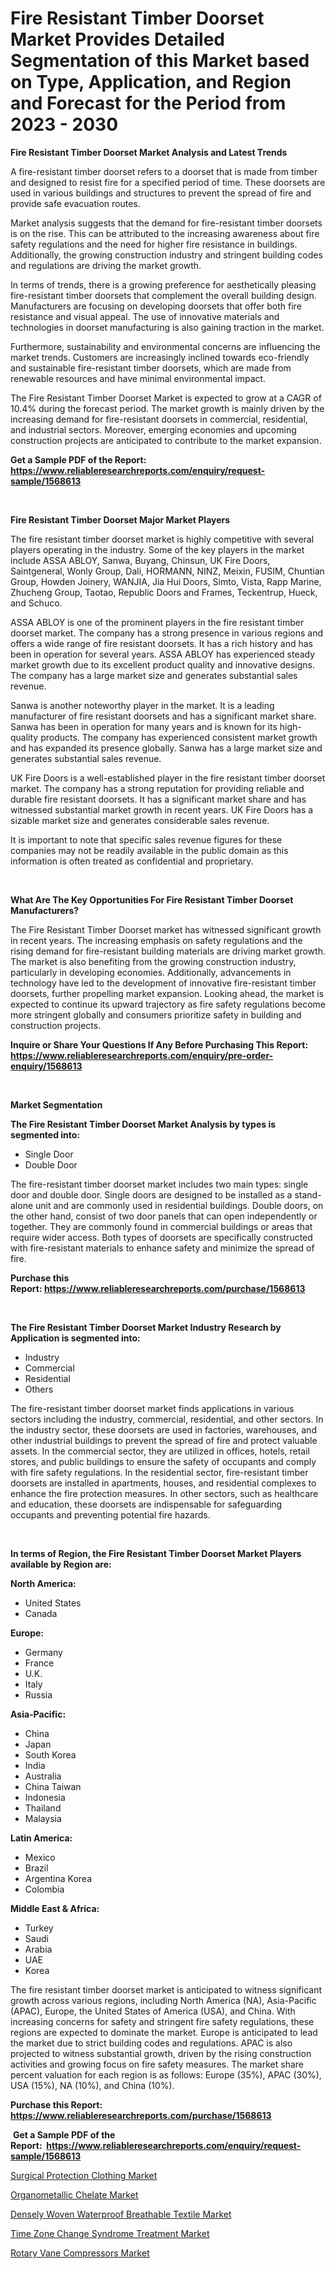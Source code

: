 <p><h1>Fire Resistant Timber Doorset Market Provides Detailed Segmentation of this Market based on Type, Application, and Region and Forecast for the Period from 2023 - 2030</h1></p><p><strong>Fire Resistant Timber Doorset Market Analysis and Latest Trends</strong></p>
<p><p>A fire-resistant timber doorset refers to a doorset that is made from timber and designed to resist fire for a specified period of time. These doorsets are used in various buildings and structures to prevent the spread of fire and provide safe evacuation routes.</p><p>Market analysis suggests that the demand for fire-resistant timber doorsets is on the rise. This can be attributed to the increasing awareness about fire safety regulations and the need for higher fire resistance in buildings. Additionally, the growing construction industry and stringent building codes and regulations are driving the market growth.</p><p>In terms of trends, there is a growing preference for aesthetically pleasing fire-resistant timber doorsets that complement the overall building design. Manufacturers are focusing on developing doorsets that offer both fire resistance and visual appeal. The use of innovative materials and technologies in doorset manufacturing is also gaining traction in the market.</p><p>Furthermore, sustainability and environmental concerns are influencing the market trends. Customers are increasingly inclined towards eco-friendly and sustainable fire-resistant timber doorsets, which are made from renewable resources and have minimal environmental impact.</p><p>The Fire Resistant Timber Doorset Market is expected to grow at a CAGR of 10.4% during the forecast period. The market growth is mainly driven by the increasing demand for fire-resistant doorsets in commercial, residential, and industrial sectors. Moreover, emerging economies and upcoming construction projects are anticipated to contribute to the market expansion.</p></p>
<p><strong>Get a Sample PDF of the Report:&nbsp; <a href="https://www.reliableresearchreports.com/enquiry/request-sample/1568613">https://www.reliableresearchreports.com/enquiry/request-sample/1568613</a></strong></p>
<p>&nbsp;</p>
<p><strong>Fire Resistant Timber Doorset Major Market Players</strong></p>
<p><p>The fire resistant timber doorset market is highly competitive with several players operating in the industry. Some of the key players in the market include ASSA ABLOY, Sanwa, Buyang, Chinsun, UK Fire Doors, Saintgeneral, Wonly Group, Dali, HORMANN, NINZ, Meixin, FUSIM, Chuntian Group, Howden Joinery, WANJIA, Jia Hui Doors, Simto, Vista, Rapp Marine, Zhucheng Group, Taotao, Republic Doors and Frames, Teckentrup, Hueck, and Schuco.</p><p>ASSA ABLOY is one of the prominent players in the fire resistant timber doorset market. The company has a strong presence in various regions and offers a wide range of fire resistant doorsets. It has a rich history and has been in operation for several years. ASSA ABLOY has experienced steady market growth due to its excellent product quality and innovative designs. The company has a large market size and generates substantial sales revenue.</p><p>Sanwa is another noteworthy player in the market. It is a leading manufacturer of fire resistant doorsets and has a significant market share. Sanwa has been in operation for many years and is known for its high-quality products. The company has experienced consistent market growth and has expanded its presence globally. Sanwa has a large market size and generates substantial sales revenue.</p><p>UK Fire Doors is a well-established player in the fire resistant timber doorset market. The company has a strong reputation for providing reliable and durable fire resistant doorsets. It has a significant market share and has witnessed substantial market growth in recent years. UK Fire Doors has a sizable market size and generates considerable sales revenue.</p><p>It is important to note that specific sales revenue figures for these companies may not be readily available in the public domain as this information is often treated as confidential and proprietary.</p></p>
<p>&nbsp;</p>
<p><strong>What Are The Key Opportunities For Fire Resistant Timber Doorset Manufacturers?</strong></p>
<p><p>The Fire Resistant Timber Doorset market has witnessed significant growth in recent years. The increasing emphasis on safety regulations and the rising demand for fire-resistant building materials are driving market growth. The market is also benefiting from the growing construction industry, particularly in developing economies. Additionally, advancements in technology have led to the development of innovative fire-resistant timber doorsets, further propelling market expansion. Looking ahead, the market is expected to continue its upward trajectory as fire safety regulations become more stringent globally and consumers prioritize safety in building and construction projects.</p></p>
<p><strong>Inquire or Share Your Questions If Any Before Purchasing This Report: <a href="https://www.reliableresearchreports.com/enquiry/pre-order-enquiry/1568613">https://www.reliableresearchreports.com/enquiry/pre-order-enquiry/1568613</a></strong></p>
<p>&nbsp;</p>
<p><strong>Market Segmentation</strong></p>
<p><strong>The Fire Resistant Timber Doorset Market Analysis by types is segmented into:</strong></p>
<p><ul><li>Single Door</li><li>Double Door</li></ul></p>
<p><p>The fire-resistant timber doorset market includes two main types: single door and double door. Single doors are designed to be installed as a stand-alone unit and are commonly used in residential buildings. Double doors, on the other hand, consist of two door panels that can open independently or together. They are commonly found in commercial buildings or areas that require wider access. Both types of doorsets are specifically constructed with fire-resistant materials to enhance safety and minimize the spread of fire.</p></p>
<p><strong>Purchase this Report:&nbsp;<a href="https://www.reliableresearchreports.com/purchase/1568613">https://www.reliableresearchreports.com/purchase/1568613</a></strong></p>
<p>&nbsp;</p>
<p><strong>The Fire Resistant Timber Doorset Market Industry Research by Application is segmented into:</strong></p>
<p><ul><li>Industry</li><li>Commercial</li><li>Residential</li><li>Others</li></ul></p>
<p><p>The fire-resistant timber doorset market finds applications in various sectors including the industry, commercial, residential, and other sectors. In the industry sector, these doorsets are used in factories, warehouses, and other industrial buildings to prevent the spread of fire and protect valuable assets. In the commercial sector, they are utilized in offices, hotels, retail stores, and public buildings to ensure the safety of occupants and comply with fire safety regulations. In the residential sector, fire-resistant timber doorsets are installed in apartments, houses, and residential complexes to enhance the fire protection measures. In other sectors, such as healthcare and education, these doorsets are indispensable for safeguarding occupants and preventing potential fire hazards.</p></p>
<p>&nbsp;</p>
<p><strong>In terms of Region, the Fire Resistant Timber Doorset Market Players available by Region are:</strong></p>
<p>
    <p> <strong> North America: </strong>
        <ul>
            <li>United States</li>
            <li>Canada</li>
        </ul>
        </p> 
    <p> <strong> Europe: </strong>
        <ul>
            <li>Germany</li>
            <li>France</li>
            <li>U.K.</li>
            <li>Italy</li>
            <li>Russia</li>
        </ul>
        </p> 
    <p> <strong> Asia-Pacific: </strong>
        <ul>
            <li>China</li>
            <li>Japan</li>
            <li>South Korea</li>
            <li>India</li>
            <li>Australia</li>
            <li>China Taiwan</li>
            <li>Indonesia</li>
            <li>Thailand</li>
            <li>Malaysia</li>
        </ul>
        </p> 
    <p> <strong> Latin America: </strong>
        <ul>
            <li>Mexico</li>
            <li>Brazil</li>
            <li>Argentina Korea</li>
            <li>Colombia</li>
        </ul>
        </p> 
    <p> <strong> Middle East & Africa: </strong>
        <ul>
            <li>Turkey</li>
            <li>Saudi</li>
            <li>Arabia</li>
            <li>UAE</li>
            <li>Korea</li>
        </ul>
    </p>
    </p>
<p><p>The fire resistant timber doorset market is anticipated to witness significant growth across various regions, including North America (NA), Asia-Pacific (APAC), Europe, the United States of America (USA), and China. With increasing concerns for safety and stringent fire safety regulations, these regions are expected to dominate the market. Europe is anticipated to lead the market due to strict building codes and regulations. APAC is also projected to witness substantial growth, driven by the rising construction activities and growing focus on fire safety measures. The market share percent valuation for each region is as follows: Europe (35%), APAC (30%), USA (15%), NA (10%), and China (10%).</p></p>
<p><strong>Purchase this Report: <a href="https://www.reliableresearchreports.com/purchase/1568613">https://www.reliableresearchreports.com/purchase/1568613</a></strong></p>
<p>&nbsp;<strong>Get a Sample PDF of the Report:&nbsp;&nbsp;<a href="https://www.reliableresearchreports.com/enquiry/request-sample/1568613">https://www.reliableresearchreports.com/enquiry/request-sample/1568613</a></strong></p>
<p><strong></strong></p>
<p><p><a href="https://github.com/dzharov81/Market-Research-Report-List-1/blob/main/surgical-protection-clothing-market.md">Surgical Protection Clothing Market</a></p><p><a href="https://medium.com/@malliefeest1955/organometallic-chelate-market-trends-forecast-and-competitive-analysis-to-2030-d9d8d876f973">Organometallic Chelate Market</a></p><p><a href="https://medium.com/@lloydgrimes52/densely-woven-waterproof-breathable-textile-market-focuses-on-market-share-size-and-projected-26846d5cf412">Densely Woven Waterproof Breathable Textile Market</a></p><p><a href="https://github.com/ambrozg/Market-Research-Report-List-1/blob/main/time-zone-change-syndrome-treatment-market.md">Time Zone Change Syndrome Treatment Market</a></p><p><a href="https://www.linkedin.com/pulse/rotary-vane-compressors-market-research-report-unlocks-analysis/">Rotary Vane Compressors Market</a></p></p>